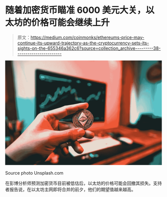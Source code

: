 # 随着加密货币瞄准 6000 美元大关，以太坊的价格可能会继续上升

> 原文：<https://medium.com/coinmonks/ethereums-price-may-continue-its-upward-trajectory-as-the-cryptocurrency-sets-its-sights-on-the-655346a362c6?source=collection_archive---------38----------------------->

![](img/2d0f05e88f8870a227667170fe613794.png)

Source photo Unsplash.com

在彭博分析师预测加密货币目前被低估后，以太坊的价格可能会回撤其损失。支持者报告说，在以太坊主网即将合并的前夕，他们的期望值越来越高。